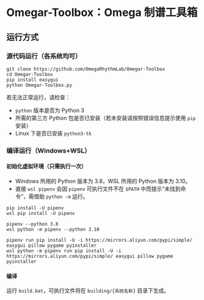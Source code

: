 # Omegar-Toolbox：Omega 制谱工具箱

## 运行方式

### 源代码运行（各系统均可）

```shell
git clone https://github.com/OmegaRhythmLab/Omegar-Toolbox
cd Omegar-Toolbox
pip install easygui
python Omegar-Toolbox.py
```

若无法正常运行，请检查：

- `python` 版本是否为 Python 3
- 所需的第三方 Python 包是否已安装（若未安装请按照错误信息提示使用 `pip` 安装）
- Linux 下是否已安装 `python3-tk`

### 编译运行（Windows+WSL）

#### 初始化虚拟环境（只需执行一次）

- Windows 所用的 Python 版本为 3.8，WSL 所用的 Python 版本为 3.10。
- 直接 `wsl pipenv` 会因 `pipenv` 可执行文件不在 `$PATH` 中而提示“未找到命令”，需借助 `python -m` 运行。

```shell
pip install -U pipenv
wsl pip install -U pipenv

pipenv --python 3.8
wsl python -m pipenv --python 3.10

pipenv run pip install -U -i https://mirrors.aliyun.com/pypi/simple/ easygui pillow pygame pyinstaller
wsl python -m pipenv run pip install -U -i https://mirrors.aliyun.com/pypi/simple/ easygui pillow pygame pyinstaller
```

#### 编译

运行 `build.bat`，可执行文件将在 `building/{系统名称}` 目录下生成。
